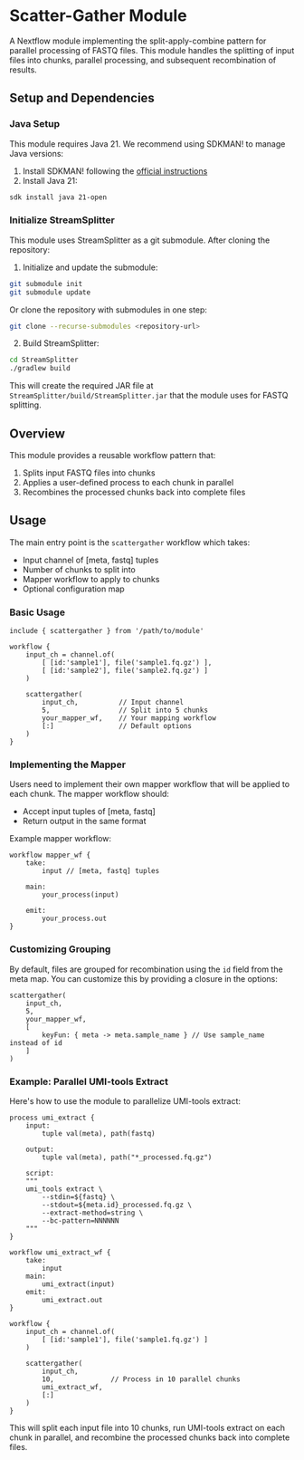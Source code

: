 # Scatter-Gather Module

A Nextflow module implementing the split-apply-combine pattern for parallel processing of FASTQ files. This module handles the splitting of input files into chunks, parallel processing, and subsequent recombination of results.

## Setup and Dependencies

### Java Setup
This module requires Java 21. We recommend using SDKMAN! to manage Java versions:

1. Install SDKMAN! following the [official instructions](https://sdkman.io/install)
2. Install Java 21:
```bash
sdk install java 21-open
```

### Initialize StreamSplitter
This module uses StreamSplitter as a git submodule. After cloning the repository:

1. Initialize and update the submodule:
```bash
git submodule init
git submodule update
```

Or clone the repository with submodules in one step:
```bash
git clone --recurse-submodules <repository-url>
```

2. Build StreamSplitter:
```bash
cd StreamSplitter
./gradlew build
```

This will create the required JAR file at `StreamSplitter/build/StreamSplitter.jar` that the module uses for FASTQ splitting.

## Overview

This module provides a reusable workflow pattern that:
1. Splits input FASTQ files into chunks
2. Applies a user-defined process to each chunk in parallel
3. Recombines the processed chunks back into complete files

## Usage

The main entry point is the `scattergather` workflow which takes:
- Input channel of [meta, fastq] tuples
- Number of chunks to split into
- Mapper workflow to apply to chunks
- Optional configuration map

### Basic Usage

```nextflow
include { scattergather } from '/path/to/module'

workflow {
    input_ch = channel.of(
        [ [id:'sample1'], file('sample1.fq.gz') ],
        [ [id:'sample2'], file('sample2.fq.gz') ]
    )
    
    scattergather(
        input_ch,          // Input channel
        5,                 // Split into 5 chunks
        your_mapper_wf,    // Your mapping workflow
        [:]                // Default options
    )
}
```

### Implementing the Mapper

Users need to implement their own mapper workflow that will be applied to each chunk. The mapper workflow should:
- Accept input tuples of [meta, fastq]
- Return output in the same format

Example mapper workflow:
```nextflow
workflow mapper_wf {
    take:
        input // [meta, fastq] tuples
        
    main:
        your_process(input)
        
    emit:
        your_process.out
}
```

### Customizing Grouping

By default, files are grouped for recombination using the `id` field from the meta map. You can customize this by providing a closure in the options:

```nextflow
scattergather(
    input_ch,
    5,
    your_mapper_wf,
    [
        keyFun: { meta -> meta.sample_name } // Use sample_name instead of id
    ]
)
```

### Example: Parallel UMI-tools Extract

Here's how to use the module to parallelize UMI-tools extract:

```nextflow
process umi_extract {
    input:
        tuple val(meta), path(fastq)
    
    output:
        tuple val(meta), path("*_processed.fq.gz")
        
    script:
    """
    umi_tools extract \
        --stdin=${fastq} \
        --stdout=${meta.id}_processed.fq.gz \
        --extract-method=string \
        --bc-pattern=NNNNNN
    """
}

workflow umi_extract_wf {
    take:
        input
    main:
        umi_extract(input)
    emit:
        umi_extract.out
}

workflow {
    input_ch = channel.of(
        [ [id:'sample1'], file('sample1.fq.gz') ]
    )
    
    scattergather(
        input_ch,
        10,              // Process in 10 parallel chunks
        umi_extract_wf,
        [:]
    )
}
```

This will split each input file into 10 chunks, run UMI-tools extract on each chunk in parallel, and recombine the processed chunks back into complete files.
